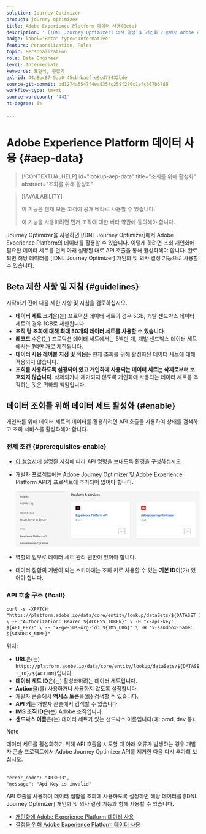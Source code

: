 ```yaml
---
solution: Journey Optimizer
product: journey optimizer
title: Adobe Experience Platform 데이터 사용(Beta)
description: ' [!DNL Journey Optimizer] 의사 결정 및 개인화 기능에서 Adobe Experience Platform 데이터 세트를 사용하는 방법을 알아봅니다.'
badge: label="Beta" type="Informative"
feature: Personalization, Rules
topic: Personalization
role: Data Engineer
level: Intermediate
keywords: 표현식, 편집기
exl-id: 44a8bc87-5ab0-45cb-baef-e9cd75432bde
source-git-commit: bd1274a5547f4ea835fc258f280c1efc667b6780
workflow-type: tm+mt
source-wordcount: '441'
ht-degree: 6%

---
```


# Adobe Experience Platform 데이터 사용 {#aep-data}

>[!CONTEXTUALHELP]
>id="lookup-aep-data"
>title="조회를 위해 활성화"
>abstract="조회를 위해 활성화"

>[!AVAILABILITY]
>
>이 기능은 현재 모든 고객이 공개 베타로 사용할 수 있습니다.
>
>이 기능을 사용하려면 먼저 조직에 대한 베타 약관에 동의해야 합니다.

Journey Optimizer을 사용하면 [!DNL Journey Optimizer]에서 Adobe Experience Platform의 데이터를 활용할 수 있습니다. 이렇게 하려면 조회 개인화에 필요한 데이터 세트를 먼저 아래 설명된 대로 API 호출을 통해 활성화해야 합니다. 완료되면 해당 데이터를 [!DNL Journey Optimizer] 개인화 및 의사 결정 기능으로 사용할 수 있습니다.

## Beta 제한 사항 및 지침 {#guidelines}

시작하기 전에 다음 제한 사항 및 지침을 검토하십시오.

* **데이터 세트 크기**&#x200B;은(는) 프로덕션 데이터 세트의 경우 5GB, 개발 샌드박스 데이터 세트의 경우 1GB로 제한됩니다
* **조직 당 조회에 대해 최대 50개의 데이터 세트를 사용할 수 있습니다**.
* **레코드 수**&#x200B;은(는) 프로덕션 데이터 세트에서는 5백만 개, 개발 샌드박스 데이터 세트에서는 1백만 개로 제한됩니다.
* **데이터 사용 레이블 지정 및 적용**&#x200B;은 현재 조회를 위해 활성화된 데이터 세트에 대해 적용되지 않습니다.
* **조회를 사용하도록 설정되어 있고 개인화에 사용되는 데이터 세트는 삭제로부터 보호되지 않습니다**. 삭제되거나 제거되지 않도록 개인화에 사용되는 데이터 세트를 추적하는 것은 귀하의 책임입니다.

## 데이터 조회를 위해 데이터 세트 활성화 {#enable}

개인화를 위해 데이터 세트의 데이터를 활용하려면 API 호출을 사용하여 상태를 검색하고 조회 서비스를 활성화해야 합니다.

### 전제 조건 {#prerequisites-enable}

* [이 설명서](https://developer.adobe.com/journey-optimizer-apis/references/authentication/)에 설명된 지침에 따라 API 명령을 보내도록 환경을 구성하십시오.
* 개발자 프로젝트에는 Adobe Journey Optimizer 및 Adobe Experience Platform API가 프로젝트에 추가되어 있어야 합니다.

  ![](assets/aep-data-api.png)

* 역할의 일부로 데이터 세트 관리 권한이 있어야 합니다.
* 데이터 집합의 기반이 되는 스키마에는 조회 키로 사용할 수 있는 **기본 ID**&#x200B;이(가) 있어야 합니다.

### API 호출 구조 {#call}

```
curl -s -XPATCH "https://platform.adobe.io/data/core/entity/lookup/dataSets/${DATASET_ID}/${ACTION}" \ -H "Authorization: Bearer ${ACCESS_TOKEN}" \ -H "x-api-key: ${API_KEY}" \ -H "x-gw-ims-org-id: ${IMS_ORG}" \ -H "x-sandbox-name: ${SANDBOX_NAME}"
```

위치:

* **URL**&#x200B;은(는) `https://platform.adobe.io/data/core/entity/lookup/dataSets/${DATASET_ID}/${ACTION}`입니다.
* **데이터 세트 ID**&#x200B;은(는) 활성화하려는 데이터 세트입니다.
* **Action**&#x200B;을(를) 사용하거나 사용하지 않도록 설정합니다.
* 개발자 콘솔에서 **액세스 토큰**&#x200B;을(를) 검색할 수 있습니다.
* **API 키**&#x200B;는 개발자 콘솔에서 검색할 수 있습니다.
* **IMS 조직 ID**&#x200B;은(는) Adobe 조직입니다.
* **샌드박스 이름**&#x200B;은(는) 데이터 세트가 있는 샌드박스 이름입니다(예: prod, dev 등).

>[!NOTE]
>
>데이터 세트를 활성화하기 위해 API 호출을 시도할 때 아래 오류가 발생하는 경우 개발자 콘솔 프로젝트에서 Adobe Journey Optimizer API를 제거한 다음 다시 추가해 보십시오.
>
>```
>
>"error_code": "403003", 
>"message": "Api Key is invalid"
>
>```

API 호출을 사용하여 데이터 집합을 조회에 사용하도록 설정하면 해당 데이터를 [!DNL Journey Optimizer] 개인화 및 의사 결정 기능과 함께 사용할 수 있습니다.

* [개인화에 Adobe Experience Platform 데이터 사용](../personalization/aep-data-perso.md)
* [결정을 위해 Adobe Experience Platform 데이터 사용](../experience-decisioning/aep-data-exd.md)
